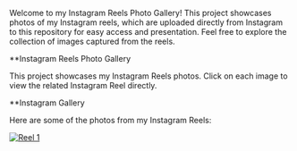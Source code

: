 Welcome to my Instagram Reels Photo Gallery! This project showcases photos of my Instagram reels, which are uploaded directly from Instagram to this repository for easy access and presentation. Feel free to explore the collection of images captured from the reels.

**Instagram Reels Photo Gallery

This project showcases my Instagram Reels photos. Click on each image to view the related Instagram Reel directly.

**Instagram Gallery

Here are some of the photos from my Instagram Reels:

[![Reel 1](https://github.com/Sujith-Nihar/travel_videos/blob/main/Screenshot%202025-02-07%20at%203.29.22%E2%80%AFPM.png)](https://www.instagram.com/reel/C8PZF-Svp0i/?utm_source=ig_web_copy_link&igsh=MzRlODBiNWFlZA==)

